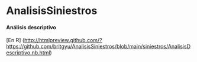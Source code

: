 # AnalisisSiniestros

#### Análisis descriptivo
 [En R] (http://htmlpreview.github.com/?https://github.com/britgyu/AnalisisSiniestros/blob/main/siniestros/AnalisisDescriptivo.nb.html)
 
